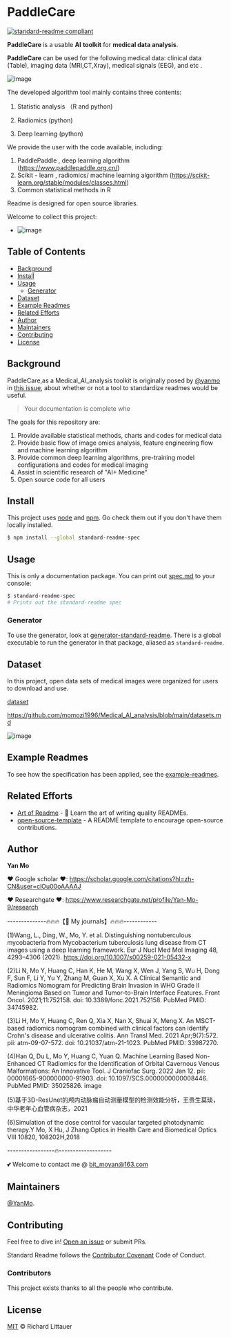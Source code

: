 # PaddleCare 

[![standard-readme compliant](https://img.shields.io/badge/readme%20style-standard-brightgreen.svg?style=flat-square)](https://github.com/RichardLitt/standard-readme)

**PaddleCare** is a usable **AI** **toolkit** for **medical data analysis**.

**PaddleCare** can be used for the following medical data: clinical data (Table), imaging data (MRI,CT,Xray), medical signals (EEG), and etc .


![image](https://user-images.githubusercontent.com/79295425/151368837-f32a2d78-b0a9-40b1-ab3d-6e854b3edc94.png)


The developed algorithm tool mainly contains three contents:

1. Statistic analysis （R and python)


2. Radiomics            (python)

3. Deep learning    (python)



We provide the user with the code available, including:
1. PaddlePaddle ,  deep learning algorithm (https://www.paddlepaddle.org.cn/)
2. Scikit - learn , radiomics/ machine learning algorithm (https://scikit-learn.org/stable/modules/classes.html)
3. Common statistical methods in R

Readme is designed for open source libraries. 

Welcome to collect this project: 
- ![image](https://user-images.githubusercontent.com/79295425/151645186-87372062-dbe1-4848-97be-4fea995b3333.png)



## Table of Contents

- [Background](#background)
- [Install](#install)
- [Usage](#usage)
    - [Generator](#generator)
- [Dataset](#Dataset)
- [Example Readmes](#example-readmes)
- [Related Efforts](#related-efforts)
- [Author](#Author)
- [Maintainers](#maintainers)
- [Contributing](#contributing)
- [License](#license)

## Background

PaddleCare,as a Medical_AI_analysis toolkit is originally posed by [@yanmo](https://github.com/maxogdenhttps://github.com/momozi1996) in [this issue](https://github.com/maxogdenhttps://github.com/momozi1996/Medical_AI_analysis), about whether or not a tool to standardize readmes would be useful.

> Your documentation is complete whe



The goals for this repository are:

1. Provide available statistical methods, charts and codes for medical data
2. Provide basic flow of image omics analysis, feature engineering flow and machine learning algorithm
3. Provide common deep learning algorithms, pre-training model configurations and codes for medical imaging
4. Assist in scientific research of "AI+ Medicine"
5. Open source code for all users

## Install

This project uses [node](http://nodejs.org) and [npm](https://npmjs.com). Go check them out if you don't have them locally installed.

```sh
$ npm install --global standard-readme-spec
```

## Usage

This is only a documentation package. You can print out [spec.md](spec.md) to your console:

```sh
$ standard-readme-spec
# Prints out the standard-readme spec
```

### Generator

To use the generator, look at [generator-standard-readme](https://github.com/RichardLitt/generator-standard-readme). There is a global executable to run the generator in that package, aliased as `standard-readme`.

## Dataset


In this project, open data sets of medical images were organized for users to download and use.

[dataset](https://github.com/momozi1996/Medical_AI_analysis/blob/main/datasets.md)

https://github.com/momozi1996/Medical_AI_analysis/blob/main/datasets.md

![image](https://user-images.githubusercontent.com/79295425/151645095-93c7b69b-f22b-4ac2-9ff9-a8103603e4b8.png)



## Example Readmes

To see how the specification has been applied, see the [example-readmes](example-readmes/).

## Related Efforts

- [Art of Readme](https://github.com/noffle/art-of-readme) - 💌 Learn the art of writing quality READMEs.
- [open-source-template](https://github.com/davidbgk/open-source-template/) - A README template to encourage open-source contributions.


## Author
**Yan Mo**

❤️ Google scholar ️❤️:  https://scholar.google.com/citations?hl=zh-CN&user=clOu00oAAAAJ

️❤️ Researchgate ❤️️:  https://www.researchgate.net/profile/Yan-Mo-9/research

--------------🔥🔥🔥【💁 My journals】🔥🔥🔥------------

(1)Wang, L., Ding, W., Mo, Y. et al. Distinguishing nontuberculous mycobacteria from Mycobacterium tuberculosis lung disease from CT images using a deep learning framework. Eur J Nucl Med Mol Imaging 48, 4293–4306 (2021). https://doi.org/10.1007/s00259-021-05432-x

(2)Li N, Mo Y, Huang C, Han K, He M, Wang X, Wen J, Yang S, Wu H, Dong F, Sun F, Li Y, Yu Y, Zhang M, Guan X, Xu X. A Clinical Semantic and Radiomics Nomogram for Predicting Brain Invasion in WHO Grade II Meningioma Based on Tumor and Tumor-to-Brain Interface Features. Front Oncol. 2021;11:752158. doi: 10.3389/fonc.2021.752158. PubMed PMID: 34745982.

(3)Li H, Mo Y, Huang C, Ren Q, Xia X, Nan X, Shuai X, Meng X. An MSCT-based radiomics nomogram combined with clinical factors can identify Crohn's disease and ulcerative colitis. Ann Transl Med. 2021 Apr;9(7):572. pii: atm-09-07-572. doi: 10.21037/atm-21-1023. PubMed PMID: 33987270.

(4)Han Q, Du L, Mo Y, Huang C, Yuan Q. Machine Learning Based Non-Enhanced CT Radiomics for the Identification of Orbital Cavernous Venous Malformations: An Innovative Tool. J Craniofac Surg. 2022 Jan 12. pii: 00001665-900000000-91903. doi: 10.1097/SCS.0000000000008446. PubMed PMID: 35025826. image

(5)基于3D-ResUnet的颅内动脉瘤自动测量模型的检测效能分析，王贵生莫琰， 中华老年心血管病杂志，2021

(6)Simulation of the dose control for vascular targeted photodynamic therapy.Y Mo, X Hu, J Zhang.Optics in Health Care and Biomedical Optics VIII 10820, 108202H,2018

-----------------🔥-------------------

💕 Welcome to contact me @ bit_moyan@163.com
## Maintainers

[@YanMo](https://github.com/momozi1996).

## Contributing

Feel free to dive in! [Open an issue](https://github.com/RichardLitt/standard-readme/issues/new) or submit PRs.

Standard Readme follows the [Contributor Covenant](http://contributor-covenant.org/version/1/3/0/) Code of Conduct.

### Contributors

This project exists thanks to all the people who contribute. 


## License

[MIT](LICENSE) © Richard Littauer
